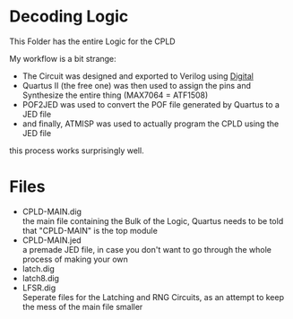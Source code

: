# Decoding Logic
This Folder has the entire Logic for the CPLD

My workflow is a bit strange:

* The Circuit was designed and exported to Verilog using [Digital](https://github.com/hneemann/Digital)
* Quartus II (the free one) was then used to assign the pins and Synthesize the entire thing (MAX7064 = ATF1508)
* POF2JED was used to convert the POF file generated by Quartus to a JED file
* and finally, ATMISP was used to actually program the CPLD using the JED file

this process works surprisingly well.

# Files

* CPLD-MAIN.dig  
the main file containing the Bulk of the Logic, Quartus needs to be told that "CPLD-MAIN" is the top module
* CPLD-MAIN.jed  
a premade JED file, in case you don't want to go through the whole process of making your own
* latch.dig
* latch8.dig
* LFSR.dig  
Seperate files for the Latching and RNG Circuits, as an attempt to keep the mess of the main file smaller




